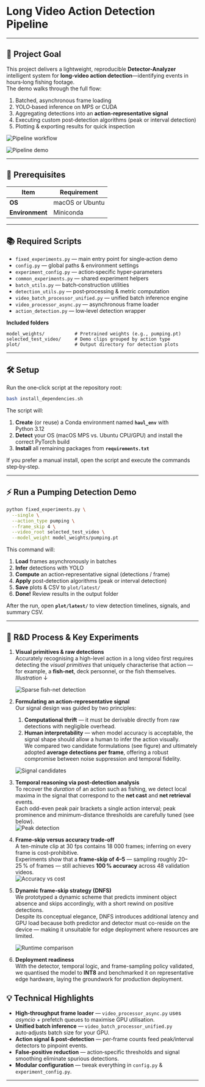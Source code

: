 # Long Video Action Detection Pipeline

---

## 🚀 Project Goal

This project delivers a lightweight, reproducible **Detector-Analyzer** intelligent system for **long‑video action detection**—identifying events in hours‑long fishing footage.  
The demo walks through the full flow:

1. Batched, asynchronous frame loading  
2. YOLO‑based inference on MPS or CUDA  
3. Aggregating detections into an **action‑representative signal**  
4. Executing custom post‑detection algorithms (peak or interval detection)  
5. Plotting & exporting results for quick inspection 

![Pipeline workflow](diagram/workflow.png)

![Pipeline demo](diagram/haul_demo.gif)


---

## 🔧 Prerequisites

| Item            | Requirement     |
|-----------------|-----------------|
| **OS**          | macOS or Ubuntu |
| **Environment** | Miniconda       |

---

## 📚 Required Scripts

- `fixed_experiments.py` — main entry point for single‑action demo  
- `config.py` — global paths & environment settings  
- `experiment_config.py` — action‑specific hyper‑parameters  
- `common_experiments.py` — shared experiment helpers  
- `batch_utils.py` — batch‑construction utilities  
- `detection_utils.py` — post‑processing & metric computation  
- `video_batch_processor_unified.py` — unified batch inference engine  
- `video_processor_async.py` — asynchronous frame loader  
- `action_detection.py` — low‑level detection wrapper  

**Included folders**

```
model_weights/           # Pretrained weights (e.g., pumping.pt)
selected_test_video/     # Demo clips grouped by action type
plot/                    # Output directory for detection plots
```

---

## 🛠️ Setup

Run the one‑click script at the repository root:

```bash
bash install_dependencies.sh
```

The script will:

1. **Create** (or reuse) a Conda environment named **`haul_env`** with Python 3.12  
2. **Detect** your OS (macOS MPS vs. Ubuntu CPU/GPU) and install the correct PyTorch build  
3. **Install** all remaining packages from **`requirements.txt`**

If you prefer a manual install, open the script and execute the commands step‑by‑step.

---

## ⚡️ Run a Pumping Detection Demo

```bash
python fixed_experiments.py \
  --single \
  --action_type pumping \
  --frame_skip 4 \
  --video_root selected_test_video \
  --model_weight model_weights/pumping.pt
```

This command will:

1. **Load** frames asynchronously in batches  
2. **Infer** detections with YOLO  
3. **Compute** an action‑representative signal (detections / frame)  
4. **Apply** post‑detection algorithms (peak or interval detection)  
5. **Save** plots & CSV to `plot/latest/`  
6. **Done!** Review results in the output folder  

After the run, open **`plot/latest/`** to view detection timelines, signals, and summary CSV.

---

## 🧪 R&D Process & Key Experiments

1. **Visual primitives & raw detections**  
   Accurately recognising a high-level action in a long video first requires detecting the *visual primitives* that uniquely characterise that action — for example, a **fish-net**, deck personnel, or the fish themselves.  
   *Illustration* ↓

   ![Sparse fish-net detection](diagram/sparse_fishnet.jpg)

2. **Formulating an action-representative signal**  
   Our signal design was guided by two principles:  
   1. **Computational thrift** — it must be derivable directly from raw detections with negligible overhead.  
   2. **Human interpretability** — when model accuracy is acceptable, the signal shape should allow a human to infer the action visually.  
   We compared two candidate formulations (see figure) and ultimately adopted **average detections per frame**, offering a robust compromise between noise suppression and temporal fidelity.
   
   ![Signal candidates](diagram/action_representative_signal.png)

3. **Temporal reasoning via post-detection analysis**  
   To recover the *duration* of an action such as fishing, we detect local maxima in the signal that correspond to the **net cast** and **net retrieval** events.  
   Each odd-even peak pair brackets a single action interval; peak prominence and minimum-distance thresholds are carefully tuned (see below).  
   ![Peak detection](diagram/signal_detection.png)

4. **Frame-skip versus accuracy trade-off**  
   A ten-minute clip at 30 fps contains 18 000 frames; inferring on every frame is cost-prohibitive.  
   Experiments show that a **frame‑skip of 4–5** — sampling roughly 20–25 % of frames — still achieves **100 % accuracy** across 48 validation videos.  
   ![Accuracy vs cost](diagram/fixed_accuracy_vs_inference_cost_recommended_skip.png)

5. **Dynamic frame-skip strategy (DNFS)**  
   We prototyped a dynamic scheme that predicts imminent object absence and skips accordingly, with a short rewind on positive detections.  
   Despite its conceptual elegance, DNFS introduces additional latency and GPU load because both predictor and detector must co-reside on the device — making it unsuitable for edge deployment where resources are limited.

   ![Runtime comparison](diagram/comparison_runtime_vs_cost.png)

6. **Deployment readiness**  
   With the detector, temporal logic, and frame-sampling policy validated, we quantised the model to **INT8** and benchmarked it on representative edge hardware, laying the groundwork for production deployment.

## 💡 Technical Highlights

- **High‑throughput frame loader** — `video_processor_async.py` uses *asyncio* + prefetch queues to maximise GPU utilisation.  
- **Unified batch inference** — `video_batch_processor_unified.py` auto‑adjusts batch size for your GPU.  
- **Action signal & post‑detection** — per‑frame counts feed peak/interval detectors to pinpoint events.  
- **False‑positive reduction** — action‑specific thresholds and signal smoothing eliminate spurious detections.  
- **Modular configuration** — tweak everything in `config.py` & `experiment_config.py`.  

---
